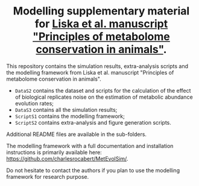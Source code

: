 <h1 align="center">Modelling supplementary material for <a href="https://www.biorxiv.org/content/10.1101/2022.08.15.503737v1" target="_blank">Liska et al. manuscript "Principles of metabolome conservation in animals"</a>.</h1>

This repository contains the simulation results, extra-analysis scripts and the modelling framework from Liska et al. manuscript "Principles of metabolome conservation in animals".
- `DataS2` contains the dataset and scripts for the calculation of the effect of biological replicates noise on the estimation of metabolic abundance evolution rates;
- `DataS3` contains all the simulation results;
- `ScriptS1` contains the modelling framework;
- `ScriptS2` contains extra-analysis and figure generation scripts.

Additional README files are available in the sub-folders.

The modelling framework with a full documentation and installation instructions is primarily available here: https://github.com/charlesrocabert/MetEvolSim/.

Do not hesitate to contact the authors if you plan to use the modelling framework for research purpose.
